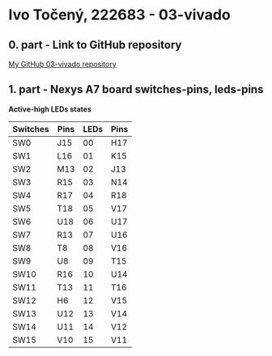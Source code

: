 # Ivo Točený, 222683 - 03-vivado

## 0. part - Link to GitHub repository

[My GitHub 03-vivado repository](https://github.com/Ivo-Toceny-222683/Digital-electronics-1/tree/main/Labs/03-vivado)

## 1. part - Nexys A7 board switches-pins, leds-pins

**Active-high LEDs states**

**Switches** | **Pins** | **LEDs** | **Pins**
------------ | ---------- | -------| ------
SW0 | J15     | 00| H17
SW1 | L16     |  01|K15
SW2 |  M13    | 02|J13
SW3 | R15     |03|N14  
SW4| R17    |04|R18 
SW5| T18|05|V17 
SW6| U18|06|U17 
SW7| R13 |07|U16 
SW8| T8    |08|V16
SW9| U8    |09|T15
SW10| R16|10|U14  
SW11| T13 |11|T16  
SW12| H6 |12| V15
SW13| U12|13|V14
SW14|  U11 |14|V12
SW15|V10| 15|V11  